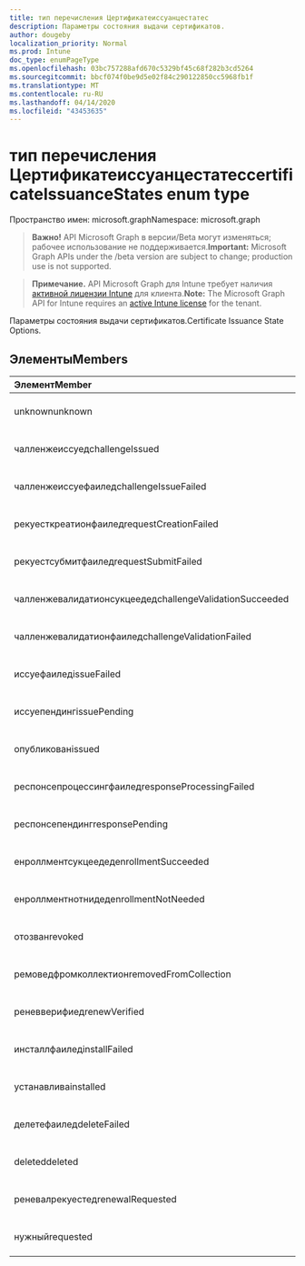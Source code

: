 ```yaml
---
title: тип перечисления Цертификатеиссуанцестатес
description: Параметры состояния выдачи сертификатов.
author: dougeby
localization_priority: Normal
ms.prod: Intune
doc_type: enumPageType
ms.openlocfilehash: 03bc757288afd670c5329bf45c68f282b3cd5264
ms.sourcegitcommit: bbcf074f0be9d5e02f84c290122850cc5968fb1f
ms.translationtype: MT
ms.contentlocale: ru-RU
ms.lasthandoff: 04/14/2020
ms.locfileid: "43453635"
---
```

# <a name="certificateissuancestates-enum-type"></a><span data-ttu-id="e7389-103">тип перечисления Цертификатеиссуанцестатес</span><span class="sxs-lookup"><span data-stu-id="e7389-103">certificateIssuanceStates enum type</span></span>

<span data-ttu-id="e7389-104">Пространство имен: microsoft.graph</span><span class="sxs-lookup"><span data-stu-id="e7389-104">Namespace: microsoft.graph</span></span>

> <span data-ttu-id="e7389-105">**Важно!** API Microsoft Graph в версии/Beta могут изменяться; рабочее использование не поддерживается.</span><span class="sxs-lookup"><span data-stu-id="e7389-105">**Important:** Microsoft Graph APIs under the /beta version are subject to change; production use is not supported.</span></span>

> <span data-ttu-id="e7389-106">**Примечание.** API Microsoft Graph для Intune требует наличия [активной лицензии Intune](https://go.microsoft.com/fwlink/?linkid=839381) для клиента.</span><span class="sxs-lookup"><span data-stu-id="e7389-106">**Note:** The Microsoft Graph API for Intune requires an [active Intune license](https://go.microsoft.com/fwlink/?linkid=839381) for the tenant.</span></span>

<span data-ttu-id="e7389-107">Параметры состояния выдачи сертификатов.</span><span class="sxs-lookup"><span data-stu-id="e7389-107">Certificate Issuance State Options.</span></span>

## <a name="members"></a><span data-ttu-id="e7389-108">Элементы</span><span class="sxs-lookup"><span data-stu-id="e7389-108">Members</span></span>
|<span data-ttu-id="e7389-109">Элемент</span><span class="sxs-lookup"><span data-stu-id="e7389-109">Member</span></span>|<span data-ttu-id="e7389-110">Значение</span><span class="sxs-lookup"><span data-stu-id="e7389-110">Value</span></span>|<span data-ttu-id="e7389-111">Описание</span><span class="sxs-lookup"><span data-stu-id="e7389-111">Description</span></span>|
|:---|:---|:---|
|<span data-ttu-id="e7389-112">unknown</span><span class="sxs-lookup"><span data-stu-id="e7389-112">unknown</span></span>|<span data-ttu-id="e7389-113">нуль</span><span class="sxs-lookup"><span data-stu-id="e7389-113">0</span></span>|<span data-ttu-id="e7389-114">Пока не задокументировано.</span><span class="sxs-lookup"><span data-stu-id="e7389-114">Not yet documented</span></span>|
|<span data-ttu-id="e7389-115">чалленжеиссуед</span><span class="sxs-lookup"><span data-stu-id="e7389-115">challengeIssued</span></span>|<span data-ttu-id="e7389-116">1,1</span><span class="sxs-lookup"><span data-stu-id="e7389-116">1</span></span>|<span data-ttu-id="e7389-117">Пока не задокументировано.</span><span class="sxs-lookup"><span data-stu-id="e7389-117">Not yet documented</span></span>|
|<span data-ttu-id="e7389-118">чалленжеиссуефаилед</span><span class="sxs-lookup"><span data-stu-id="e7389-118">challengeIssueFailed</span></span>|<span data-ttu-id="e7389-119">2</span><span class="sxs-lookup"><span data-stu-id="e7389-119">2</span></span>|<span data-ttu-id="e7389-120">Пока не задокументировано.</span><span class="sxs-lookup"><span data-stu-id="e7389-120">Not yet documented</span></span>|
|<span data-ttu-id="e7389-121">рекуесткреатионфаилед</span><span class="sxs-lookup"><span data-stu-id="e7389-121">requestCreationFailed</span></span>|<span data-ttu-id="e7389-122">4</span><span class="sxs-lookup"><span data-stu-id="e7389-122">3</span></span>|<span data-ttu-id="e7389-123">Пока не задокументировано.</span><span class="sxs-lookup"><span data-stu-id="e7389-123">Not yet documented</span></span>|
|<span data-ttu-id="e7389-124">рекуестсубмитфаилед</span><span class="sxs-lookup"><span data-stu-id="e7389-124">requestSubmitFailed</span></span>|<span data-ttu-id="e7389-125">4 </span><span class="sxs-lookup"><span data-stu-id="e7389-125">4</span></span>|<span data-ttu-id="e7389-126">Пока не задокументировано.</span><span class="sxs-lookup"><span data-stu-id="e7389-126">Not yet documented</span></span>|
|<span data-ttu-id="e7389-127">чалленжевалидатионсукцеедед</span><span class="sxs-lookup"><span data-stu-id="e7389-127">challengeValidationSucceeded</span></span>|<span data-ttu-id="e7389-128">5 </span><span class="sxs-lookup"><span data-stu-id="e7389-128">5</span></span>|<span data-ttu-id="e7389-129">Пока не задокументировано.</span><span class="sxs-lookup"><span data-stu-id="e7389-129">Not yet documented</span></span>|
|<span data-ttu-id="e7389-130">чалленжевалидатионфаилед</span><span class="sxs-lookup"><span data-stu-id="e7389-130">challengeValidationFailed</span></span>|<span data-ttu-id="e7389-131">6 </span><span class="sxs-lookup"><span data-stu-id="e7389-131">6</span></span>|<span data-ttu-id="e7389-132">Пока не задокументировано.</span><span class="sxs-lookup"><span data-stu-id="e7389-132">Not yet documented</span></span>|
|<span data-ttu-id="e7389-133">иссуефаилед</span><span class="sxs-lookup"><span data-stu-id="e7389-133">issueFailed</span></span>|<span data-ttu-id="e7389-134">7 </span><span class="sxs-lookup"><span data-stu-id="e7389-134">7</span></span>|<span data-ttu-id="e7389-135">Пока не задокументировано.</span><span class="sxs-lookup"><span data-stu-id="e7389-135">Not yet documented</span></span>|
|<span data-ttu-id="e7389-136">иссуепендинг</span><span class="sxs-lookup"><span data-stu-id="e7389-136">issuePending</span></span>|<span data-ttu-id="e7389-137">8 </span><span class="sxs-lookup"><span data-stu-id="e7389-137">8</span></span>|<span data-ttu-id="e7389-138">Пока не задокументировано.</span><span class="sxs-lookup"><span data-stu-id="e7389-138">Not yet documented</span></span>|
|<span data-ttu-id="e7389-139">опубликован</span><span class="sxs-lookup"><span data-stu-id="e7389-139">issued</span></span>|<span data-ttu-id="e7389-140">9 </span><span class="sxs-lookup"><span data-stu-id="e7389-140">9</span></span>|<span data-ttu-id="e7389-141">Пока не задокументировано.</span><span class="sxs-lookup"><span data-stu-id="e7389-141">Not yet documented</span></span>|
|<span data-ttu-id="e7389-142">респонсепроцессингфаилед</span><span class="sxs-lookup"><span data-stu-id="e7389-142">responseProcessingFailed</span></span>|<span data-ttu-id="e7389-143">10 </span><span class="sxs-lookup"><span data-stu-id="e7389-143">10</span></span>|<span data-ttu-id="e7389-144">Пока не задокументировано.</span><span class="sxs-lookup"><span data-stu-id="e7389-144">Not yet documented</span></span>|
|<span data-ttu-id="e7389-145">респонсепендинг</span><span class="sxs-lookup"><span data-stu-id="e7389-145">responsePending</span></span>|<span data-ttu-id="e7389-146">-11:00</span><span class="sxs-lookup"><span data-stu-id="e7389-146">11</span></span>|<span data-ttu-id="e7389-147">Пока не задокументировано.</span><span class="sxs-lookup"><span data-stu-id="e7389-147">Not yet documented</span></span>|
|<span data-ttu-id="e7389-148">енроллментсукцеедед</span><span class="sxs-lookup"><span data-stu-id="e7389-148">enrollmentSucceeded</span></span>|<span data-ttu-id="e7389-149">12</span><span class="sxs-lookup"><span data-stu-id="e7389-149">12</span></span>|<span data-ttu-id="e7389-150">Пока не задокументировано.</span><span class="sxs-lookup"><span data-stu-id="e7389-150">Not yet documented</span></span>|
|<span data-ttu-id="e7389-151">енроллментнотнидед</span><span class="sxs-lookup"><span data-stu-id="e7389-151">enrollmentNotNeeded</span></span>|<span data-ttu-id="e7389-152">13 </span><span class="sxs-lookup"><span data-stu-id="e7389-152">13</span></span>|<span data-ttu-id="e7389-153">Пока не задокументировано.</span><span class="sxs-lookup"><span data-stu-id="e7389-153">Not yet documented</span></span>|
|<span data-ttu-id="e7389-154">отозван</span><span class="sxs-lookup"><span data-stu-id="e7389-154">revoked</span></span>|<span data-ttu-id="e7389-155">14 </span><span class="sxs-lookup"><span data-stu-id="e7389-155">14</span></span>|<span data-ttu-id="e7389-156">Пока не задокументировано.</span><span class="sxs-lookup"><span data-stu-id="e7389-156">Not yet documented</span></span>|
|<span data-ttu-id="e7389-157">ремоведфромколлектион</span><span class="sxs-lookup"><span data-stu-id="e7389-157">removedFromCollection</span></span>|<span data-ttu-id="e7389-158">15 </span><span class="sxs-lookup"><span data-stu-id="e7389-158">15</span></span>|<span data-ttu-id="e7389-159">Пока не задокументировано.</span><span class="sxs-lookup"><span data-stu-id="e7389-159">Not yet documented</span></span>|
|<span data-ttu-id="e7389-160">реневверифиед</span><span class="sxs-lookup"><span data-stu-id="e7389-160">renewVerified</span></span>|<span data-ttu-id="e7389-161">16 </span><span class="sxs-lookup"><span data-stu-id="e7389-161">16</span></span>|<span data-ttu-id="e7389-162">Пока не задокументировано.</span><span class="sxs-lookup"><span data-stu-id="e7389-162">Not yet documented</span></span>|
|<span data-ttu-id="e7389-163">инсталлфаилед</span><span class="sxs-lookup"><span data-stu-id="e7389-163">installFailed</span></span>|<span data-ttu-id="e7389-164">17 </span><span class="sxs-lookup"><span data-stu-id="e7389-164">17</span></span>|<span data-ttu-id="e7389-165">Пока не задокументировано.</span><span class="sxs-lookup"><span data-stu-id="e7389-165">Not yet documented</span></span>|
|<span data-ttu-id="e7389-166">устанавлива</span><span class="sxs-lookup"><span data-stu-id="e7389-166">installed</span></span>|<span data-ttu-id="e7389-167">18 </span><span class="sxs-lookup"><span data-stu-id="e7389-167">18</span></span>|<span data-ttu-id="e7389-168">Пока не задокументировано.</span><span class="sxs-lookup"><span data-stu-id="e7389-168">Not yet documented</span></span>|
|<span data-ttu-id="e7389-169">делетефаилед</span><span class="sxs-lookup"><span data-stu-id="e7389-169">deleteFailed</span></span>|<span data-ttu-id="e7389-170">19</span><span class="sxs-lookup"><span data-stu-id="e7389-170">19</span></span>|<span data-ttu-id="e7389-171">Пока не задокументировано.</span><span class="sxs-lookup"><span data-stu-id="e7389-171">Not yet documented</span></span>|
|<span data-ttu-id="e7389-172">deleted</span><span class="sxs-lookup"><span data-stu-id="e7389-172">deleted</span></span>|<span data-ttu-id="e7389-173">двадцать</span><span class="sxs-lookup"><span data-stu-id="e7389-173">20</span></span>|<span data-ttu-id="e7389-174">Пока не задокументировано.</span><span class="sxs-lookup"><span data-stu-id="e7389-174">Not yet documented</span></span>|
|<span data-ttu-id="e7389-175">реневалрекуестед</span><span class="sxs-lookup"><span data-stu-id="e7389-175">renewalRequested</span></span>|<span data-ttu-id="e7389-176">21</span><span class="sxs-lookup"><span data-stu-id="e7389-176">21</span></span>|<span data-ttu-id="e7389-177">Пока не задокументировано.</span><span class="sxs-lookup"><span data-stu-id="e7389-177">Not yet documented</span></span>|
|<span data-ttu-id="e7389-178">нужный</span><span class="sxs-lookup"><span data-stu-id="e7389-178">requested</span></span>|<span data-ttu-id="e7389-179">22</span><span class="sxs-lookup"><span data-stu-id="e7389-179">22</span></span>|<span data-ttu-id="e7389-180">Пока не задокументировано.</span><span class="sxs-lookup"><span data-stu-id="e7389-180">Not yet documented</span></span>|



